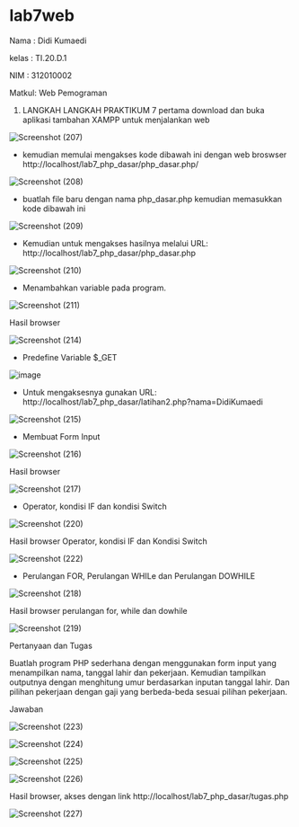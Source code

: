 # lab7web
Nama  : Didi Kumaedi

kelas : TI.20.D.1

NIM   : 312010002

Matkul: Web Pemograman

1. LANGKAH LANGKAH PRAKTIKUM 7 pertama download dan buka aplikasi tambahan XAMPP untuk menjalankan web

![Screenshot (207)](https://user-images.githubusercontent.com/101849655/169180711-e486c2fd-97f9-4eb6-8a0d-366a8e52fabe.png)


-  kemudian memulai mengakses kode dibawah ini dengan web broswser http://localhost/lab7_php_dasar/php_dasar.php/

![Screenshot (208)](https://user-images.githubusercontent.com/101849655/169182261-b48cda3a-1cfb-41e2-ba59-64f21e7f3b36.png)


-  buatlah file baru dengan nama php_dasar.php kemudian memasukkan kode dibawah ini

![Screenshot (209)](https://user-images.githubusercontent.com/101849655/169188314-ae64e56c-d3b1-4d56-8f36-f76affd705a8.png)


-  Kemudian untuk mengakses hasilnya melalui URL: http://localhost/lab7_php_dasar/php_dasar.php

![Screenshot (210)](https://user-images.githubusercontent.com/101849655/169188352-6a2f294c-4102-4cd9-ae75-ef9433d43b08.png)


-  Menambahkan variable pada program.

![Screenshot (211)](https://user-images.githubusercontent.com/101849655/169254401-55b6891e-cc52-4a52-8571-69e6bbe73c73.png)


 Hasil browser
 
![Screenshot (214)](https://user-images.githubusercontent.com/101849655/169345990-ce5c772e-fafd-475f-b417-8a265e979d47.png)


-  Predefine Variable $_GET

![image](https://user-images.githubusercontent.com/101645216/168714685-53fdd0fa-1219-4fe2-a257-115aec1140d9.png)

-  Untuk mengaksesnya gunakan URL: http://localhost/lab7_php_dasar/latihan2.php?nama=DidiKumaedi

![Screenshot (215)](https://user-images.githubusercontent.com/101849655/169346895-09b252ea-aa54-4273-9ce9-91aff4f86302.png)


- Membuat Form Input

![Screenshot (216)](https://user-images.githubusercontent.com/101849655/169348637-973f524a-fe1f-4da9-a9ad-b30034c1da78.png)


 Hasil browser
 
![Screenshot (217)](https://user-images.githubusercontent.com/101849655/169348680-3560eca7-7f2b-4004-a35b-032a87ea5ef2.png)

-  Operator, kondisi IF dan kondisi Switch
 
![Screenshot (220)](https://user-images.githubusercontent.com/101849655/169353385-604b4fe8-59ed-4c76-b4be-ab424084461c.png)


 Hasil browser Operator, kondisi IF dan Kondisi Switch
 
![Screenshot (222)](https://user-images.githubusercontent.com/101849655/169353448-01b54a3d-cf2d-4ba2-bffb-77a11b1c2c18.png)

- Perulangan FOR, Perulangan WHILe dan Perulangan DOWHILE
 
![Screenshot (218)](https://user-images.githubusercontent.com/101849655/169353582-b98a76d0-01eb-4276-a676-772f44f4e554.png)

 Hasil browser perulangan for, while dan dowhile
 
![Screenshot (219)](https://user-images.githubusercontent.com/101849655/169353671-60a0c61c-9f6d-4622-a299-7dc6bba1092b.png)

Pertanyaan dan Tugas

Buatlah program PHP sederhana dengan menggunakan form input yang menampilkan 
nama, tanggal lahir dan pekerjaan. Kemudian tampilkan outputnya dengan menghitung 
umur berdasarkan inputan tanggal lahir. Dan pilihan pekerjaan dengan gaji yang 
berbeda-beda sesuai pilihan pekerjaan.

Jawaban 

![Screenshot (223)](https://user-images.githubusercontent.com/101849655/169358033-f8086dd5-dcbb-40b1-ac4c-6ab725478b43.png)

![Screenshot (224)](https://user-images.githubusercontent.com/101849655/169358040-0de625bb-ee5c-42e5-9e1c-300bd0dbe172.png)

![Screenshot (225)](https://user-images.githubusercontent.com/101849655/169358044-b05d760e-5953-4e98-965d-0acc9e3854c2.png)

![Screenshot (226)](https://user-images.githubusercontent.com/101849655/169358047-9b553318-7f3d-4686-93dd-fe289b4e913b.png)


Hasil browser, akses dengan link http://localhost/lab7_php_dasar/tugas.php

![Screenshot (227)](https://user-images.githubusercontent.com/101849655/169358105-1172bf21-58f7-4f74-b8e2-7fa20ab0f6c5.png)





